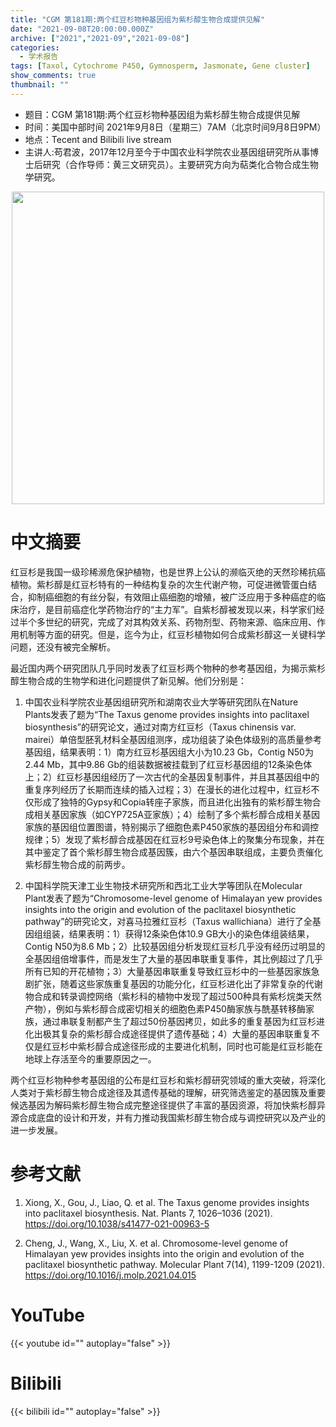 ```yaml
---
title: "CGM 第181期:两个红豆杉物种基因组为紫杉醇生物合成提供见解"
date: "2021-09-08T20:00:00.000Z"
archive: ["2021","2021-09","2021-09-08"]
categories:
  - 学术报告
tags: [Taxol, Cytochrome P450, Gymnosperm, Jasmonate, Gene cluster]
show_comments: true
thumbnail: ""
---
```


- 题目：CGM 第181期:两个红豆杉物种基因组为紫杉醇生物合成提供见解
- 时间：美国中部时间 2021年9月8日（星期三）7AM（北京时间9月8日9PM）
- 地点：Tecent and Bilibili live stream
- 主讲人:苟君波，2017年12月至今于中国农业科学院农业基因组研究所从事博士后研究（合作导师：黄三文研究员）。主要研究方向为萜类化合物合成生物学研究。

<div align="center">
<img src="https://i.loli.net/2021/09/19/Dsftb8pUYMJhkBx.png" height=500>
</div>

# 中文摘要
红豆杉是我国一级珍稀濒危保护植物，也是世界上公认的濒临灭绝的天然珍稀抗癌植物。紫杉醇是红豆杉特有的一种结构复杂的次生代谢产物，可促进微管蛋白结合，抑制癌细胞的有丝分裂，有效阻止癌细胞的增殖，被广泛应用于多种癌症的临床治疗，是目前癌症化学药物治疗的“主力军”。自紫杉醇被发现以来，科学家们经过半个多世纪的研究，完成了对其构效关系、药物剂型、药物来源、临床应用、作用机制等方面的研究。但是，迄今为止，红豆杉植物如何合成紫杉醇这一关键科学问题，还没有被完全解析。

最近国内两个研究团队几乎同时发表了红豆杉两个物种的参考基因组，为揭示紫杉醇生物合成的生物学和进化问题提供了新见解。他们分别是：

1.  中国农业科学院农业基因组研究所和湖南农业大学等研究团队在Nature Plants发表了题为“The Taxus genome provides insights into paclitaxel biosynthesis”的研究论文，通过对南方红豆杉（Taxus chinensis var. mairei）单倍型胚乳材料全基因组测序，成功组装了染色体级别的高质量参考基因组，结果表明：1）南方红豆杉基因组大小为10.23 Gb，Contig N50为2.44 Mb，其中9.86 Gb的组装数据被挂载到了红豆杉基因组的12条染色体上；2）红豆杉基因组经历了一次古代的全基因复制事件，并且其基因组中的重复序列经历了长期而连续的插入过程；3）在漫长的进化过程中，红豆杉不仅形成了独特的Gypsy和Copia转座子家族，而且进化出独有的紫杉醇生物合成相关基因家族（如CYP725A亚家族）；4）绘制了多个紫杉醇合成相关基因家族的基因组位置图谱，特别揭示了细胞色素P450家族的基因组分布和调控规律；5）发现了紫杉醇合成基因在红豆杉9号染色体上的聚集分布现象，并在其中鉴定了首个紫杉醇生物合成基因簇，由六个基因串联组成，主要负责催化紫杉醇生物合成的前两步。

2. 中国科学院天津工业生物技术研究所和西北工业大学等团队在Molecular Plant发表了题为“Chromosome-level genome of Himalayan yew provides insights into the origin and evolution of the paclitaxel biosynthetic pathway”的研究论文，对喜马拉雅红豆杉（Taxus wallichiana）进行了全基因组组装，结果表明：1）获得12条染色体10.9 GB大小的染色体组装结果，Contig N50为8.6 Mb；2）比较基因组分析发现红豆杉几乎没有经历过明显的全基因组倍增事件，而是发生了大量的基因串联重复事件，其比例超过了几乎所有已知的开花植物；3）大量基因串联重复导致红豆杉中的一些基因家族急剧扩张，随着这些家族重复基因的功能分化，红豆杉进化出了非常复杂的代谢物合成和转录调控网络（紫杉科的植物中发现了超过500种具有紫杉烷类天然产物），例如与紫杉醇合成密切相关的细胞色素P450酶家族与酰基转移酶家族，通过串联复制都产生了超过50份基因拷贝，如此多的重复基因为红豆杉进化出极其复杂的紫杉醇合成途径提供了遗传基础；4）大量的基因串联重复不仅是红豆杉中紫杉醇合成途径形成的主要进化机制，同时也可能是红豆杉能在地球上存活至今的重要原因之一。 

两个红豆杉物种参考基因组的公布是红豆杉和紫杉醇研究领域的重大突破，将深化人类对于紫杉醇生物合成途径及其遗传基础的理解，研究筛选鉴定的基因簇及重要候选基因为解码紫杉醇生物合成完整途径提供了丰富的基因资源，将加快紫杉醇异源合成底盘的设计和开发，并有力推动我国紫杉醇生物合成与调控研究以及产业的进一步发展。

# 参考文献

1. Xiong, X., Gou, J., Liao, Q. et al. The Taxus genome provides insights into paclitaxel biosynthesis. Nat. Plants 7, 1026–1036 (2021). https://doi.org/10.1038/s41477-021-00963-5

2. Cheng, J., Wang, X., Liu, X. et al. Chromosome-level genome of Himalayan yew provides insights into the origin and evolution of the paclitaxel biosynthetic pathway. Molecular Plant 7(14), 1199-1209 (2021). https://doi.org/10.1016/j.molp.2021.04.015
# YouTube

{{< youtube id="" autoplay="false" >}}

# Bilibili

{{< bilibili id="" autoplay="false" >}}

